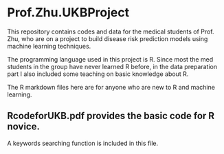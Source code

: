 # Prof.Zhu.UKBProject
This repository contains codes and data for the medical students of Prof. Zhu, who are on a project to build disease risk prediction models using machine learning techniques. 

The programming language used in this project is R. Since most the med students in the group have never learned R before, in the data preparation part I also included some teaching on basic knowledge about R.

The R markdown files here are for anyone who are new to R and machine learning.

## RcodeforUKB.pdf provides the basic code for R novice. 
A keywords searching function is included in this file.
##
